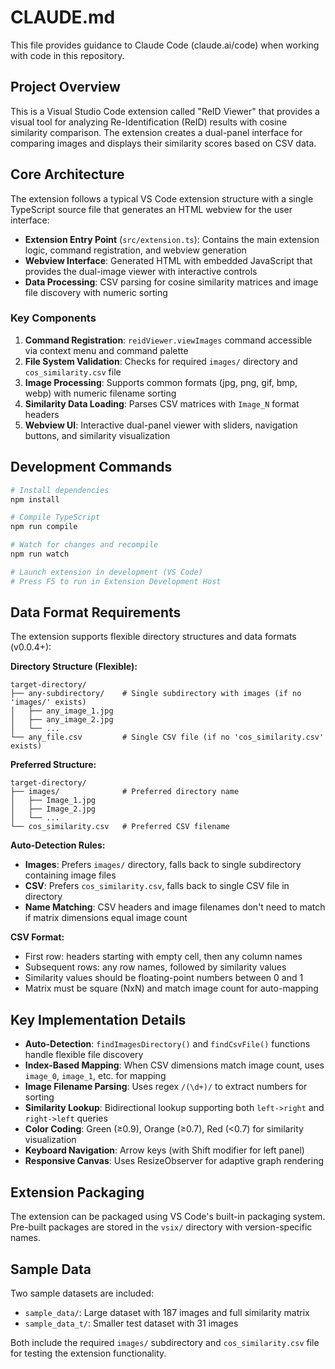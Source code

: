# CLAUDE.md

This file provides guidance to Claude Code (claude.ai/code) when working with code in this repository.

## Project Overview

This is a Visual Studio Code extension called "ReID Viewer" that provides a visual tool for analyzing Re-Identification (ReID) results with cosine similarity comparison. The extension creates a dual-panel interface for comparing images and displays their similarity scores based on CSV data.

## Core Architecture

The extension follows a typical VS Code extension structure with a single TypeScript source file that generates an HTML webview for the user interface:

- **Extension Entry Point** (`src/extension.ts`): Contains the main extension logic, command registration, and webview generation
- **Webview Interface**: Generated HTML with embedded JavaScript that provides the dual-image viewer with interactive controls
- **Data Processing**: CSV parsing for cosine similarity matrices and image file discovery with numeric sorting

### Key Components

1. **Command Registration**: `reidViewer.viewImages` command accessible via context menu and command palette
2. **File System Validation**: Checks for required `images/` directory and `cos_similarity.csv` file
3. **Image Processing**: Supports common formats (jpg, png, gif, bmp, webp) with numeric filename sorting
4. **Similarity Data Loading**: Parses CSV matrices with `Image_N` format headers
5. **Webview UI**: Interactive dual-panel viewer with sliders, navigation buttons, and similarity visualization

## Development Commands

```bash
# Install dependencies
npm install

# Compile TypeScript
npm run compile

# Watch for changes and recompile
npm run watch

# Launch extension in development (VS Code)
# Press F5 to run in Extension Development Host
```

## Data Format Requirements

The extension supports flexible directory structures and data formats (v0.0.4+):

**Directory Structure (Flexible):**
```
target-directory/
├── any-subdirectory/    # Single subdirectory with images (if no 'images/' exists)
│   ├── any_image_1.jpg
│   ├── any_image_2.jpg
│   └── ...
└── any_file.csv         # Single CSV file (if no 'cos_similarity.csv' exists)
```

**Preferred Structure:**
```
target-directory/
├── images/              # Preferred directory name
│   ├── Image_1.jpg
│   ├── Image_2.jpg
│   └── ...
└── cos_similarity.csv   # Preferred CSV filename
```

**Auto-Detection Rules:**
- **Images**: Prefers `images/` directory, falls back to single subdirectory containing image files
- **CSV**: Prefers `cos_similarity.csv`, falls back to single CSV file in directory
- **Name Matching**: CSV headers and image filenames don't need to match if matrix dimensions equal image count

**CSV Format:** 
- First row: headers starting with empty cell, then any column names
- Subsequent rows: any row names, followed by similarity values
- Similarity values should be floating-point numbers between 0 and 1
- Matrix must be square (NxN) and match image count for auto-mapping

## Key Implementation Details

- **Auto-Detection**: `findImagesDirectory()` and `findCsvFile()` functions handle flexible file discovery
- **Index-Based Mapping**: When CSV dimensions match image count, uses `image_0`, `image_1`, etc. for mapping
- **Image Filename Parsing**: Uses regex `/(\d+)/` to extract numbers for sorting
- **Similarity Lookup**: Bidirectional lookup supporting both `left->right` and `right->left` queries  
- **Color Coding**: Green (≥0.9), Orange (≥0.7), Red (<0.7) for similarity visualization
- **Keyboard Navigation**: Arrow keys (with Shift modifier for left panel)
- **Responsive Canvas**: Uses ResizeObserver for adaptive graph rendering

## Extension Packaging

The extension can be packaged using VS Code's built-in packaging system. Pre-built packages are stored in the `vsix/` directory with version-specific names.

## Sample Data

Two sample datasets are included:
- `sample_data/`: Large dataset with 187 images and full similarity matrix
- `sample_data_t/`: Smaller test dataset with 31 images

Both include the required `images/` subdirectory and `cos_similarity.csv` file for testing the extension functionality.